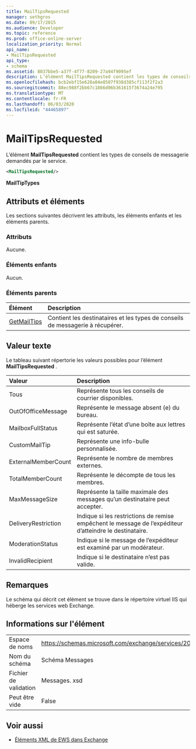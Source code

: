 ```yaml
---
title: MailTipsRequested
manager: sethgros
ms.date: 09/17/2015
ms.audience: Developer
ms.topic: reference
ms.prod: office-online-server
localization_priority: Normal
api_name:
- MailTipsRequested
api_type:
- schema
ms.assetid: 8037bbe5-a37f-4f77-8209-27a94f9095ef
description: L’élément MailTipsRequested contient les types de conseils de messagerie demandés par le service.
ms.openlocfilehash: bcb2ebf15e628a04e8507f938d385cf113f2f2a3
ms.sourcegitcommit: 88ec988f2bb67c1866d06b361615f3674a24e795
ms.translationtype: MT
ms.contentlocale: fr-FR
ms.lasthandoff: 06/03/2020
ms.locfileid: "44465897"
---
```

# <a name="mailtipsrequested"></a>MailTipsRequested

L’élément **MailTipsRequested** contient les types de conseils de messagerie demandés par le service. 
  
```XML
<MailTipsRequested/>
```

 **MailTipTypes**
## <a name="attributes-and-elements"></a>Attributs et éléments

Les sections suivantes décrivent les attributs, les éléments enfants et les éléments parents.
  
### <a name="attributes"></a>Attributs

Aucune.
  
### <a name="child-elements"></a>Éléments enfants

Aucun.
  
### <a name="parent-elements"></a>Éléments parents

|**Élément**|**Description**|
|:-----|:-----|
|[GetMailTips](getmailtips.md) <br/> |Contient les destinataires et les types de conseils de messagerie à récupérer.  <br/> |
   
## <a name="text-value"></a>Valeur texte

Le tableau suivant répertorie les valeurs possibles pour l’élément **MailTipsRequested** . 
  
|**Valeur**|**Description**|
|:-----|:-----|
|Tous  <br/> |Représente tous les conseils de courrier disponibles.  <br/> |
|OutOfOfficeMessage  <br/> |Représente le message absent (e) du bureau.  <br/> |
|MailboxFullStatus  <br/> |Représente l’état d’une boîte aux lettres qui est saturée.  <br/> |
|CustomMailTip  <br/> |Représente une info-bulle personnalisée.  <br/> |
|ExternalMemberCount  <br/> |Représente le nombre de membres externes.  <br/> |
|TotalMemberCount  <br/> |Représente le décompte de tous les membres.  <br/> |
|MaxMessageSize  <br/> |Représente la taille maximale des messages qu’un destinataire peut accepter.  <br/> |
|DeliveryRestriction  <br/> |Indique si les restrictions de remise empêchent le message de l’expéditeur d’atteindre le destinataire.  <br/> |
|ModerationStatus  <br/> |Indique si le message de l’expéditeur est examiné par un modérateur.  <br/> |
|InvalidRecipient  <br/> |Indique si le destinataire n’est pas valide.  <br/> |
   
## <a name="remarks"></a>Remarques

Le schéma qui décrit cet élément se trouve dans le répertoire virtuel IIS qui héberge les services web Exchange.
  
## <a name="element-information"></a>Informations sur l'élément

|||
|:-----|:-----|
|Espace de noms  <br/> |https://schemas.microsoft.com/exchange/services/2006/messages  <br/> |
|Nom du schéma  <br/> |Schéma Messages  <br/> |
|Fichier de validation  <br/> |Messages. xsd  <br/> |
|Peut être vide  <br/> |False  <br/> |
   
## <a name="see-also"></a>Voir aussi



- [Éléments XML de EWS dans Exchange](ews-xml-elements-in-exchange.md)

